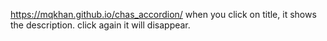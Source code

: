 https://mqkhan.github.io/chas_accordion/
when you click on title, it shows the description. click again it will disappear.
